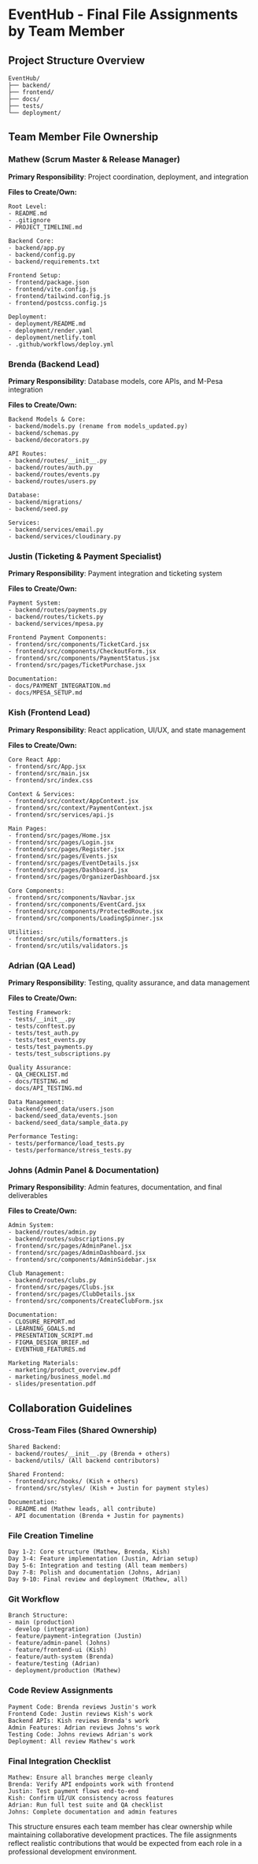 # EventHub - Final File Assignments by Team Member

## Project Structure Overview
```
EventHub/
├── backend/
├── frontend/
├── docs/
├── tests/
└── deployment/
```

## Team Member File Ownership

### **Mathew (Scrum Master & Release Manager)**
**Primary Responsibility**: Project coordination, deployment, and integration

**Files to Create/Own:**
```
Root Level:
- README.md
- .gitignore
- PROJECT_TIMELINE.md

Backend Core:
- backend/app.py
- backend/config.py
- backend/requirements.txt

Frontend Setup:
- frontend/package.json
- frontend/vite.config.js
- frontend/tailwind.config.js
- frontend/postcss.config.js

Deployment:
- deployment/README.md
- deployment/render.yaml
- deployment/netlify.toml
- .github/workflows/deploy.yml
```

### **Brenda (Backend Lead)**
**Primary Responsibility**: Database models, core APIs, and M-Pesa integration

**Files to Create/Own:**
```
Backend Models & Core:
- backend/models.py (rename from models_updated.py)
- backend/schemas.py
- backend/decorators.py

API Routes:
- backend/routes/__init__.py
- backend/routes/auth.py
- backend/routes/events.py
- backend/routes/users.py

Database:
- backend/migrations/
- backend/seed.py

Services:
- backend/services/email.py
- backend/services/cloudinary.py
```

### **Justin (Ticketing & Payment Specialist)**
**Primary Responsibility**: Payment integration and ticketing system

**Files to Create/Own:**
```
Payment System:
- backend/routes/payments.py
- backend/routes/tickets.py
- backend/services/mpesa.py

Frontend Payment Components:
- frontend/src/components/TicketCard.jsx
- frontend/src/components/CheckoutForm.jsx
- frontend/src/components/PaymentStatus.jsx
- frontend/src/pages/TicketPurchase.jsx

Documentation:
- docs/PAYMENT_INTEGRATION.md
- docs/MPESA_SETUP.md
```

### **Kish (Frontend Lead)**
**Primary Responsibility**: React application, UI/UX, and state management

**Files to Create/Own:**
```
Core React App:
- frontend/src/App.jsx
- frontend/src/main.jsx
- frontend/src/index.css

Context & Services:
- frontend/src/context/AppContext.jsx
- frontend/src/context/PaymentContext.jsx
- frontend/src/services/api.js

Main Pages:
- frontend/src/pages/Home.jsx
- frontend/src/pages/Login.jsx
- frontend/src/pages/Register.jsx
- frontend/src/pages/Events.jsx
- frontend/src/pages/EventDetails.jsx
- frontend/src/pages/Dashboard.jsx
- frontend/src/pages/OrganizerDashboard.jsx

Core Components:
- frontend/src/components/Navbar.jsx
- frontend/src/components/EventCard.jsx
- frontend/src/components/ProtectedRoute.jsx
- frontend/src/components/LoadingSpinner.jsx

Utilities:
- frontend/src/utils/formatters.js
- frontend/src/utils/validators.js
```

### **Adrian (QA Lead)**
**Primary Responsibility**: Testing, quality assurance, and data management

**Files to Create/Own:**
```
Testing Framework:
- tests/__init__.py
- tests/conftest.py
- tests/test_auth.py
- tests/test_events.py
- tests/test_payments.py
- tests/test_subscriptions.py

Quality Assurance:
- QA_CHECKLIST.md
- docs/TESTING.md
- docs/API_TESTING.md

Data Management:
- backend/seed_data/users.json
- backend/seed_data/events.json
- backend/seed_data/sample_data.py

Performance Testing:
- tests/performance/load_tests.py
- tests/performance/stress_tests.py
```

### **Johns (Admin Panel & Documentation)**
**Primary Responsibility**: Admin features, documentation, and final deliverables

**Files to Create/Own:**
```
Admin System:
- backend/routes/admin.py
- backend/routes/subscriptions.py
- frontend/src/pages/AdminPanel.jsx
- frontend/src/pages/AdminDashboard.jsx
- frontend/src/components/AdminSidebar.jsx

Club Management:
- backend/routes/clubs.py
- frontend/src/pages/Clubs.jsx
- frontend/src/pages/ClubDetails.jsx
- frontend/src/components/CreateClubForm.jsx

Documentation:
- CLOSURE_REPORT.md
- LEARNING_GOALS.md
- PRESENTATION_SCRIPT.md
- FIGMA_DESIGN_BRIEF.md
- EVENTHUB_FEATURES.md

Marketing Materials:
- marketing/product_overview.pdf
- marketing/business_model.md
- slides/presentation.pdf
```

## Collaboration Guidelines

### **Cross-Team Files (Shared Ownership)**
```
Shared Backend:
- backend/routes/__init__.py (Brenda + others)
- backend/utils/ (All backend contributors)

Shared Frontend:
- frontend/src/hooks/ (Kish + others)
- frontend/src/styles/ (Kish + Justin for payment styles)

Documentation:
- README.md (Mathew leads, all contribute)
- API documentation (Brenda + Justin for payments)
```

### **File Creation Timeline**
```
Day 1-2: Core structure (Mathew, Brenda, Kish)
Day 3-4: Feature implementation (Justin, Adrian setup)
Day 5-6: Integration and testing (All team members)
Day 7-8: Polish and documentation (Johns, Adrian)
Day 9-10: Final review and deployment (Mathew, all)
```

### **Git Workflow**
```
Branch Structure:
- main (production)
- develop (integration)
- feature/payment-integration (Justin)
- feature/admin-panel (Johns)
- feature/frontend-ui (Kish)
- feature/auth-system (Brenda)
- feature/testing (Adrian)
- deployment/production (Mathew)
```

### **Code Review Assignments**
```
Payment Code: Brenda reviews Justin's work
Frontend Code: Justin reviews Kish's work
Backend APIs: Kish reviews Brenda's work
Admin Features: Adrian reviews Johns's work
Testing Code: Johns reviews Adrian's work
Deployment: All review Mathew's work
```

### **Final Integration Checklist**
```
Mathew: Ensure all branches merge cleanly
Brenda: Verify API endpoints work with frontend
Justin: Test payment flows end-to-end
Kish: Confirm UI/UX consistency across features
Adrian: Run full test suite and QA checklist
Johns: Complete documentation and admin features
```

This structure ensures each team member has clear ownership while maintaining collaborative development practices. The file assignments reflect realistic contributions that would be expected from each role in a professional development environment.